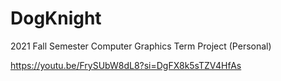 # DogKnight
2021 Fall Semester Computer Graphics Term Project (Personal)

https://youtu.be/FrySUbW8dL8?si=DgFX8k5sTZV4HfAs
